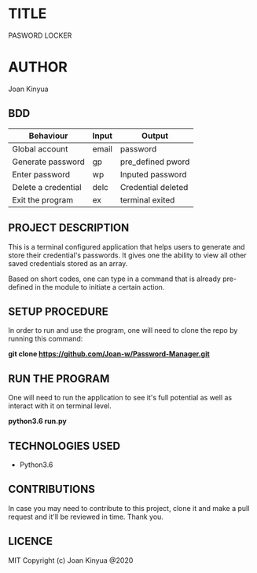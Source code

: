 # TITLE
PASWORD LOCKER

# AUTHOR
Joan Kinyua

## BDD
|         Behaviour      |       Input   |           Output      |
|------------------------|---------------|-----------------------|
|    Global account      |       email   |       password        |
|   Generate password    |       gp      |   pre_defined pword   |
|   Enter password       |       wp      |   Inputed password    |
|   Delete a credential  |      delc     |   Credential deleted  |
|   Exit the program     |      ex       |    terminal exited    |

## PROJECT DESCRIPTION
This is a terminal configured application that helps users to generate and store their credential's passwords. It gives one the ability to view all other saved credentials stored as an array.

Based on short codes, one can type in a command that is already pre-defined in the module to initiate a certain action.

## SETUP PROCEDURE

In order to run and use the program, one will need to clone the repo by running this command:

**git clone https://github.com/Joan-w/Password-Manager.git**

## RUN THE PROGRAM

One will need to run the application to see it's full potential as well as interact with it on terminal level.

**python3.6 run.py**

## TECHNOLOGIES USED

* Python3.6

## CONTRIBUTIONS

In case you may need to contribute to this project, clone it and make a pull request and it'll be reviewed in time.
Thank you.

## LICENCE

MIT Copyright (c) Joan Kinyua @2020